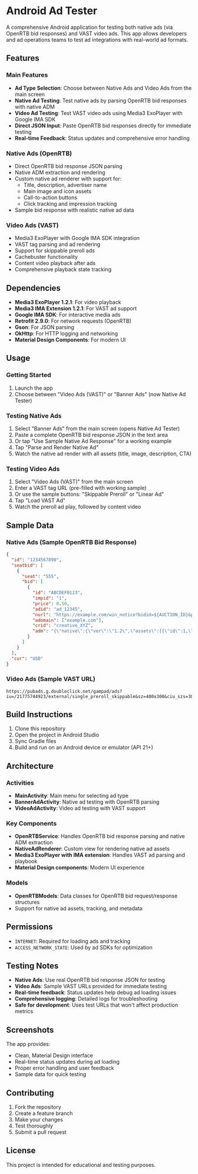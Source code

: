 # Android Ad Tester

A comprehensive Android application for testing both native ads (via OpenRTB bid responses) and VAST video ads. This app allows developers and ad operations teams to test ad integrations with real-world ad formats.

## Features

### Main Features
- **Ad Type Selection**: Choose between Native Ads and Video Ads from the main screen
- **Native Ad Testing**: Test native ads by parsing OpenRTB bid responses with native ADM
- **Video Ad Testing**: Test VAST video ads using Media3 ExoPlayer with Google IMA SDK
- **Direct JSON Input**: Paste OpenRTB bid responses directly for immediate testing
- **Real-time Feedback**: Status updates and comprehensive error handling

### Native Ads (OpenRTB)
- Direct OpenRTB bid response JSON parsing
- Native ADM extraction and rendering
- Custom native ad renderer with support for:
  - Title, description, advertiser name
  - Main image and icon assets
  - Call-to-action buttons
  - Click tracking and impression tracking
- Sample bid response with realistic native ad data

### Video Ads (VAST)
- Media3 ExoPlayer with Google IMA SDK integration
- VAST tag parsing and ad rendering
- Support for skippable preroll ads
- Cachebuster functionality
- Content video playback after ads
- Comprehensive playback state tracking

## Dependencies

- **Media3 ExoPlayer 1.2.1**: For video playback
- **Media3 IMA Extension 1.2.1**: For VAST ad support
- **Google IMA SDK**: For interactive media ads
- **Retrofit 2.9.0**: For network requests (OpenRTB)
- **Gson**: For JSON parsing
- **OkHttp**: For HTTP logging and networking
- **Material Design Components**: For modern UI

## Usage

### Getting Started
1. Launch the app
2. Choose between "Video Ads (VAST)" or "Banner Ads" (now Native Ad Tester)

### Testing Native Ads
1. Select "Banner Ads" from the main screen (opens Native Ad Tester)
2. Paste a complete OpenRTB bid response JSON in the text area
3. Or tap "Use Sample Native Ad Response" for a working example
4. Tap "Parse and Render Native Ad"
5. Watch the native ad render with all assets (title, image, description, CTA)

### Testing Video Ads
1. Select "Video Ads (VAST)" from the main screen
2. Enter a VAST tag URL (pre-filled with working sample)
3. Or use the sample buttons: "Skippable Preroll" or "Linear Ad"
4. Tap "Load VAST Ad"
5. Watch the preroll ad play, followed by content video

## Sample Data

### Native Ads (Sample OpenRTB Bid Response)
```json
{
  "id": "1234567890",
  "seatbid": [
    {
      "seat": "555",
      "bid": [
        {
          "id": "ABCDEF0123",
          "impid": "1",
          "price": 0.50,
          "adid": "ad_12345",
          "nurl": "https://example.com/win_notice?bidid=${AUCTION_ID}&price=${AUCTION_PRICE}",
          "adomain": ["example.com"],
          "crid": "creative_XYZ",
          "adm": "{\"native\":{\"ver\":\"1.2\",\"assets\":[{\"id\":1,\"title\":{\"text\":\"Sample Native Ad Title\"},\"required\":1},{\"id\":2,\"img\":{\"url\":\"https://example.com/images/main_image.jpg\",\"w\":1200,\"h\":628},\"required\":1},{\"id\":3,\"data\":{\"type\":1,\"value\":\"This is a compelling description of the ad.\"}},{\"id\":4,\"data\":{\"type\":2,\"value\":\"Advertiser Name\"}},{\"id\":5,\"link\":{\"url\":\"https://example.com/click\"},\"ext\":{\"clicktrackers\":[\"https://example.com/clicktracker\"]}}],\"eventtrackers\":[{\"event\":1,\"methods\":[1,2],\"url\":\"https://example.com/impressiontracker\"}]}}"
        }
      ]
    }
  ],
  "cur": "USD"
}
```

### Video Ads (Sample VAST URL)
```
https://pubads.g.doubleclick.net/gampad/ads?iu=/21775744923/external/single_preroll_skippable&sz=400x300&ciu_szs=300x250%2C728x90&gdfp_req=1&output=vast&unviewed_position_start=1&env=vp&impl=s&correlator=%%CACHEBUSTER%%
```

## Build Instructions

1. Clone this repository
2. Open the project in Android Studio
3. Sync Gradle files
4. Build and run on an Android device or emulator (API 21+)

## Architecture

### Activities
- **MainActivity**: Main menu for selecting ad type
- **BannerAdActivity**: Native ad testing with OpenRTB parsing
- **VideoAdActivity**: Video ad testing with VAST support

### Key Components
- **OpenRTBService**: Handles OpenRTB bid response parsing and native ADM extraction
- **NativeAdRenderer**: Custom view for rendering native ad assets
- **Media3 ExoPlayer with IMA extension**: Handles VAST ad parsing and playbook
- **Material Design components**: Modern UI experience

### Models
- **OpenRTBModels**: Data classes for OpenRTB bid request/response structures
- Support for native ad assets, tracking, and metadata

## Permissions

- `INTERNET`: Required for loading ads and tracking
- `ACCESS_NETWORK_STATE`: Used by ad SDKs for optimization

## Testing Notes

- **Native Ads**: Use real OpenRTB bid response JSON for testing
- **Video Ads**: Sample VAST URLs provided for immediate testing  
- **Real-time feedback**: Status updates help debug ad loading issues
- **Comprehensive logging**: Detailed logs for troubleshooting
- **Safe for development**: Uses test URLs that won't affect production metrics

## Screenshots

The app provides:
- Clean, Material Design interface
- Real-time status updates during ad loading
- Proper error handling and user feedback
- Sample data for quick testing

## Contributing

1. Fork the repository
2. Create a feature branch
3. Make your changes
4. Test thoroughly
5. Submit a pull request

## License

This project is intended for educational and testing purposes.